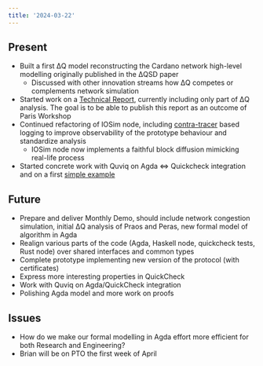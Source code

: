```yaml
---
title: '2024-03-22'
---
```


## Present

* Built a first ΔQ model reconstructing the Cardano network high-level modelling originally published in the ΔQSD paper
  * Discussed with other innovation streams how ΔQ competes or complements network simulation
* Started work on a [Technical Report](/docs/reports/tech-report-1), currently including only part of ΔQ analysis. The goal is to be able to publish this report as an outcome of Paris Workshop
* Continued refactoring of IOSim node, including [contra-tracer](https://hackage.haskell.org/package/contra-tracer) based logging to improve observability of the prototype behaviour and standardize analysis
  * IOSim node now implements a faithful block diffusion mimicking real-life process
* Started concrete work with Quviq on Agda ⇔ Quickcheck integration and on a first [simple example](https://github.com/input-output-hk/peras-design/blob/297938bc5d03a2ec8b4ee5c2001af55c5f091c6f/test-demo/src/TestModel.agda#L1)

## Future

* Prepare and deliver Monthly Demo, should include network congestion simulation, initial ΔQ analysis of Praos and Peras, new formal model of algorithm in Agda
* Realign various parts of the code (Agda, Haskell node, quickcheck tests, Rust node) over shared interfaces and common types
* Complete prototype implementing new version of the protocol (with certificates)
* Express more interesting properties in QuickCheck
* Work with Quviq on Agda/QuickCheck integration
* Polishing Agda model and more work on proofs

## Issues

* How do we make our formal modelling in Agda effort more efficient for both Research and Engineering?
* Brian will be on PTO the first week of April
